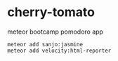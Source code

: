 cherry-tomato
=============

meteor bootcamp pomodoro app

    meteor add sanjo:jasmine
    meteor add velocity:html-reporter
